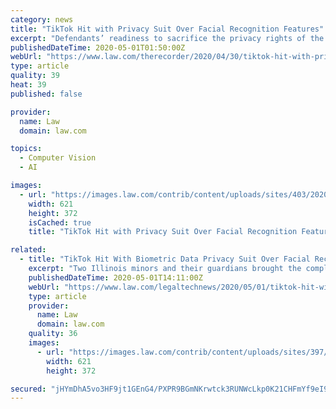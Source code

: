 ```yaml
---
category: news
title: "TikTok Hit with Privacy Suit Over Facial Recognition Features"
excerpt: "Defendants’ readiness to sacrifice the privacy rights of the TikTok App’s users is particularly troubling given their demographic makeup, which consists of many minor users,” wrote lawyers from Hausfeld and Burns Charest in a class action complaint filed Thursday."
publishedDateTime: 2020-05-01T01:50:00Z
webUrl: "https://www.law.com/therecorder/2020/04/30/tiktok-hit-with-privacy-suit-over-facial-recognition-features/"
type: article
quality: 39
heat: 39
published: false

provider:
  name: Law
  domain: law.com

topics:
  - Computer Vision
  - AI

images:
  - url: "https://images.law.com/contrib/content/uploads/sites/403/2020/04/TikTok-App-Article-202004302126.jpg"
    width: 621
    height: 372
    isCached: true
    title: "TikTok Hit with Privacy Suit Over Facial Recognition Features"

related:
  - title: "TikTok Hit With Biometric Data Privacy Suit Over Facial Recognition Features"
    excerpt: "Two Illinois minors and their guardians brought the complaint against the app formerly known as Musical.ly. The complaint contends that active users, 60% of which are 16 to 24 years old, never consented to the facial scans."
    publishedDateTime: 2020-05-01T14:11:00Z
    webUrl: "https://www.law.com/legaltechnews/2020/05/01/tiktok-hit-with-privacy-suit-over-facial-recognition-features-397-33695/"
    type: article
    provider:
      name: Law
      domain: law.com
    quality: 36
    images:
      - url: "https://images.law.com/contrib/content/uploads/sites/397/2020/04/TikTok-App-Article-202004302126.jpg"
        width: 621
        height: 372

secured: "jHYmDhA5vo3HF9jt1GEnG4/PXPR9BGmNKrwtck3RUNWcLkp0K21CHFmYf9eI9XBGmLY51MtKANLDn2Rb3ClGR6BxjXxAI+/uwOcTH6LMZBQ3uzM0cfhawHaI/ZRkdg5fBTckFp7JzH/V8QiB2YWOK3uNO/PjIAG25Pw9zi13RCzOccpYk1COYXRkJgEiCGftVIEfQZm9VcpNOsL2u8vwqHDDFs55Sx77xraj8lWlR0SwaydaI0PlakgcykhFLGKdbzefVThAu8VOclfgIcXS7oVy1OJecuHOfBsh9D1UqrlYqLdpYiuzWV2zYxveS/Wy/KLcqdXIMYaEgFs85fC7gdqevz8twa/4+u0ke57p4ygRwBwpCSJ9BbTD1+n4brNOI7UDD9MisiQzgDlcvjRRe6IX6guZVaFX1XQMoHGCkr/BsYzIDgcKuCMv0EHv+I01V9MxwbJreTPFHXxIZDrKeoBUvMFAnzKU4tXeoVyEjzU=;wI0ewIuiMj6SNMdsr6AttQ=="
---
```


